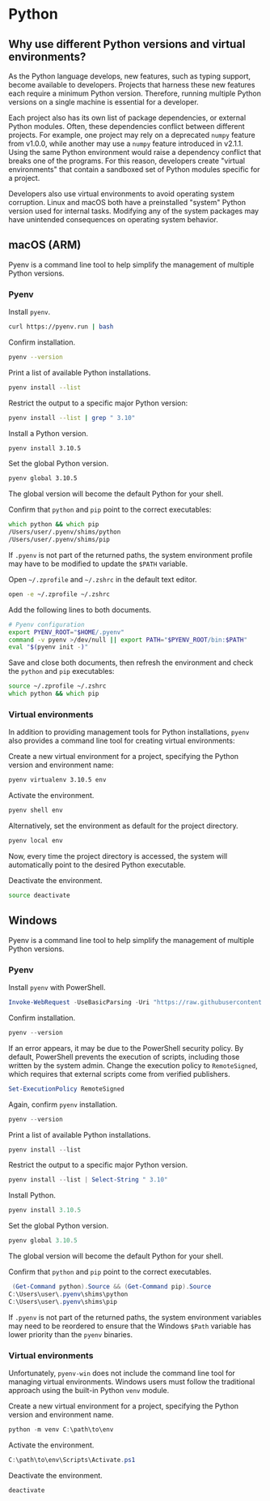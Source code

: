 # Python

## Why use different Python versions and virtual environments?

As the Python language develops, new features, such as typing support, become available to developers. Projects that harness these new features each require a minimum Python version. Therefore, running multiple Python versions on a single machine is essential for a developer.

Each project also has its own list of package dependencies, or external Python modules. Often, these dependencies conflict between different projects. For example, one project may rely on a deprecated `numpy` feature from v1.0.0, while another may use a `numpy` feature introduced in v2.1.1. Using the same Python environment would raise a dependency conflict that breaks one of the programs. For this reason, developers create "virtual environments" that contain a sandboxed set of Python modules specific for a project.

Developers also use virtual environments to avoid operating system corruption. Linux and macOS both have a preinstalled "system" Python version used for internal tasks. Modifying any of the system packages may have unintended consequences on operating system behavior.

## macOS (ARM)

Pyenv is a command line tool to help simplify the management of multiple Python versions.

### Pyenv

Install `pyenv`.

```zsh
curl https://pyenv.run | bash
```

Confirm installation.

```zsh
pyenv --version
```

Print a list of available Python installations.

```zsh
pyenv install --list
```

Restrict the output to a specific major Python version:

```zsh
pyenv install --list | grep " 3.10"
```

Install a Python version.

```zsh
pyenv install 3.10.5
```

Set the global Python version.

```zsh
pyenv global 3.10.5
```

The global version will become the default Python for your shell.

Confirm that `python` and `pip` point to the correct executables:

```zsh
which python && which pip
/Users/user/.pyenv/shims/python
/Users/user/.pyenv/shims/pip
```

If `.pyenv` is not part of the returned paths, the system environment profile may have to be modified to update the `$PATH` variable.

Open `~/.zprofile` and `~/.zshrc` in the default text editor.

```zsh
open -e ~/.zprofile ~/.zshrc
```

Add the following lines to both documents.

```zsh
# Pyenv configuration
export PYENV_ROOT="$HOME/.pyenv"
command -v pyenv >/dev/null || export PATH="$PYENV_ROOT/bin:$PATH"
eval "$(pyenv init -)"
```

Save and close both documents, then refresh the environment and check the `python` and `pip` executables:

```zsh
source ~/.zprofile ~/.zshrc
which python && which pip
```

### Virtual environments

In addition to providing management tools for Python installations, `pyenv` also provides a command line tool for creating virtual environments:

Create a new virtual environment for a project, specifying the Python version and environment name:

```zsh
pyenv virtualenv 3.10.5 env
```

Activate the environment.

```zsh
pyenv shell env
```

Alternatively, set the environment as default for the project directory.

```zsh
pyenv local env
```

Now, every time the project directory is accessed, the system will automatically point to the desired Python executable.

Deactivate the environment.

```zsh
source deactivate
```

## Windows

Pyenv is a command line tool to help simplify the management of multiple Python versions.

### Pyenv

Install `pyenv` with PowerShell.

```ps1
Invoke-WebRequest -UseBasicParsing -Uri "https://raw.githubusercontent.com/pyenv-win/pyenv-win/master/pyenv-win/install-pyenv-win.ps1" -OutFile "./install-pyenv-win.ps1"; &"./install-pyenv-win.ps1"
```

Confirm installation.

```ps1
pyenv --version
```

If an error appears, it may be due to the PowerShell security policy. By default, PowerShell prevents the execution of scripts, including those written by the system admin. Change the execution policy to `RemoteSigned`, which requires that external scripts come from verified publishers.

```ps1
Set-ExecutionPolicy RemoteSigned
```

Again, confirm `pyenv` installation.

```ps1
pyenv --version
```

Print a list of available Python installations.

```ps1
pyenv install --list
```

Restrict the output to a specific major Python version.

```ps1
pyenv install --list | Select-String " 3.10"
```

Install Python.

```ps1
pyenv install 3.10.5
```

Set the global Python version.

```ps1
pyenv global 3.10.5
```

The global version will become the default Python for your shell.

Confirm that `python` and `pip` point to the correct executables.

```ps1
 (Get-Command python).Source && (Get-Command pip).Source
C:\Users\user\.pyenv\shims\python
C:\Users\user\.pyenv\shims\pip
```

If `.pyenv` is not part of the returned paths, the system environment variables may need to be reordered to ensure that the Windows `$Path` variable has lower priority than the `pyenv` binaries.

### Virtual environments

Unfortunately, `pyenv-win` does not include the command line tool for managing virtual environments. Windows users must follow the traditional approach using the built-in Python `venv` module.

Create a new virtual environment for a project, specifying the Python version and environment name.

```ps1
python -m venv C:\path\to\env
```

Activate the environment.

```ps1
C:\path\to\env\Scripts\Activate.ps1
```

Deactivate the environment.

```ps1
deactivate
```
